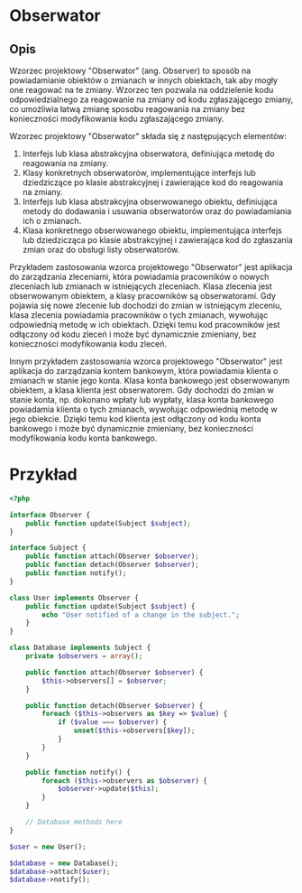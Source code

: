 # Obserwator
## Opis
Wzorzec projektowy "Obserwator" (ang. Observer) to sposób na powiadamianie obiektów o zmianach w innych obiektach, tak aby mogły one reagować na te zmiany. Wzorzec ten pozwala na oddzielenie kodu odpowiedzialnego za reagowanie na zmiany od kodu zgłaszającego zmiany, co umożliwia łatwą zmianę sposobu reagowania na zmiany bez konieczności modyfikowania kodu zgłaszającego zmiany.

Wzorzec projektowy "Obserwator" składa się z następujących elementów:
1. Interfejs lub klasa abstrakcyjna obserwatora, definiująca metodę do reagowania na zmiany.
2. Klasy konkretnych obserwatorów, implementujące interfejs lub dziedziczące po klasie abstrakcyjnej i zawierające kod do reagowania na zmiany.
3. Interfejs lub klasa abstrakcyjna obserwowanego obiektu, definiująca metody do dodawania i usuwania obserwatorów oraz do powiadamiania ich o zmianach.
4. Klasa konkretnego obserwowanego obiektu, implementująca interfejs lub dziedzicząca po klasie abstrakcyjnej i zawierająca kod do zgłaszania zmian oraz do obsługi listy obserwatorów.

Przykładem zastosowania wzorca projektowego "Obserwator" jest aplikacja do zarządzania zleceniami, która powiadamia pracowników o nowych zleceniach lub zmianach w istniejących zleceniach. Klasa zlecenia jest obserwowanym obiektem, a klasy pracowników są obserwatorami. Gdy pojawia się nowe zlecenie lub dochodzi do zmian w istniejącym zleceniu, klasa zlecenia powiadamia pracowników o tych zmianach, wywołując odpowiednią metodę w ich obiektach. Dzięki temu kod pracowników jest odłączony od kodu zleceń i może być dynamicznie zmieniany, bez konieczności modyfikowania kodu zleceń.

Innym przykładem zastosowania wzorca projektowego "Obserwator" jest aplikacja do zarządzania kontem bankowym, która powiadamia klienta o zmianach w stanie jego konta. Klasa konta bankowego jest obserwowanym obiektem, a klasa klienta jest obserwatorem. Gdy dochodzi do zmian w stanie konta, np. dokonano wpłaty lub wypłaty, klasa konta bankowego powiadamia klienta o tych zmianach, wywołując odpowiednią metodę w jego obiekcie. Dzięki temu kod klienta jest odłączony od kodu konta bankowego i może być dynamicznie zmieniany, bez konieczności modyfikowania kodu konta bankowego.

# Przykład
```php
<?php

interface Observer {
    public function update(Subject $subject);
}

interface Subject {
    public function attach(Observer $observer);
    public function detach(Observer $observer);
    public function notify();
}

class User implements Observer {
    public function update(Subject $subject) {
        echo "User notified of a change in the subject.";
    }
}

class Database implements Subject {
    private $observers = array();

    public function attach(Observer $observer) {
        $this->observers[] = $observer;
    }

    public function detach(Observer $observer) {
        foreach ($this->observers as $key => $value) {
            if ($value === $observer) {
                unset($this->observers[$key]);
            }
        }
    }

    public function notify() {
        foreach ($this->observers as $observer) {
            $observer->update($this);
        }
    }

    // Database methods here
}

$user = new User();

$database = new Database();
$database->attach($user);
$database->notify();
```